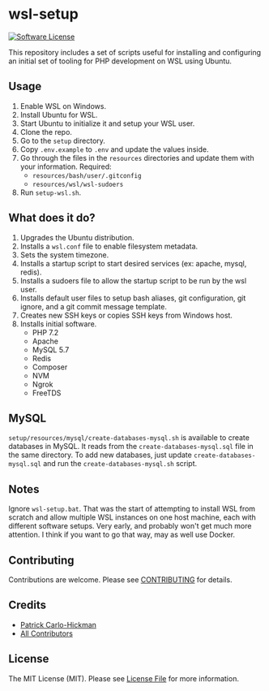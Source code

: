 # wsl-setup

[![Software License][ico-license]](LICENSE.txt)

This repository includes a set of scripts useful for installing and configuring an initial set of tooling for PHP development on WSL using Ubuntu.

## Usage

1. Enable WSL on Windows.
2. Install Ubuntu for WSL.
3. Start Ubuntu to initialize it and setup your WSL user.
4. Clone the repo.
5. Go to the `setup` directory.
6. Copy `.env.example` to `.env` and update the values inside.
7. Go through the files in the `resources` directories and update them with your information. Required:
    - `resources/bash/user/.gitconfig`
    - `resources/wsl/wsl-sudoers`
8. Run `setup-wsl.sh`.

## What does it do?

1. Upgrades the Ubuntu distribution.
2. Installs a `wsl.conf` file to enable filesystem metadata.
3. Sets the system timezone.
4. Installs a startup script to start desired services (ex: apache, mysql, redis).
5. Installs a sudoers file to allow the startup script to be run by the wsl user.
6. Installs default user files to setup bash aliases, git configuration, git ignore, and a git commit message template.
7. Creates new SSH keys or copies SSH keys from Windows host.
8. Installs initial software.
    - PHP 7.2
    - Apache
    - MySQL 5.7
    - Redis
    - Composer
    - NVM
    - Ngrok
    - FreeTDS

## MySQL

`setup/resources/mysql/create-databases-mysql.sh` is available to create databases in MySQL. It reads from the `create-databases-mysql.sql` file in the same directory. To add new databases, just update `create-databases-mysql.sql` and run the `create-databases-mysql.sh` script.

## Notes

Ignore `wsl-setup.bat`. That was the start of attempting to install WSL from scratch and allow multiple WSL instances on one host machine, each with different software setups. Very early, and probably won't get much more attention. I think if you want to go that way, may as well use Docker.

## Contributing

Contributions are welcome. Please see [CONTRIBUTING](CONTRIBUTING.md) for details.

## Credits

- [Patrick Carlo-Hickman][link-author]
- [All Contributors][link-contributors]

## License

The MIT License (MIT). Please see [License File](LICENSE.txt) for more information.

[ico-license]: https://img.shields.io/badge/license-MIT-brightgreen.svg?style=flat-square
[link-author]: https://github.com/patrickcarlohickman
[link-contributors]: ../../contributors
